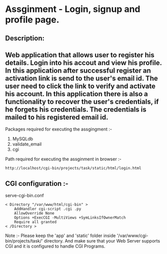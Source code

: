 Assginment - Login, signup and profile page.
==================================================
Description:
--------------------------------------------------
Web application that allows user to register his details. Login into his accout and view his profile. In this application after successful register an activation link is send to the user's email id. The user need to click the link to verify and activate his account. In this application there is also a functionality to recover the user's credentials, if he forgets his credentials. The credentials is mailed to his registered email id.
---------------------------------------------------
Packages required for executing the assgingment :-

1. MySQLdb
2. validate_email
3. cgi

Path required for executing the assginment in browser :- 

	http://localhost/cgi-bin/projects/task/static/html/login.html

CGI configuration :-
---------------------------------------------------
serve-cgi-bin.conf

	< Directory "/var/www/html/cgi-bin" >
		AddHandler cgi-script .cgi .py
		AllowOverride None
		Options +ExecCGI -MultiViews +SymLinksIfOwnerMatch
		Require all granted
	< /Directory >


Note :- Please keep the 'app' and 'static' folder inside '/var/www/cgi-bin/projects/task/' directory. And make sure that your Web Server supports CGI and it is configured to handle CGI Programs.
